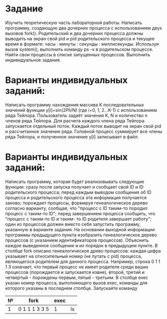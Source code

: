 # Задание
Изучить теоретическую часть лабораторной работы.
Написать программу, создающую два дочерних процесса с использованием двух вызовов fork(). Родительский и два дочерних процесса должны выводить на экран свой pid и pid родительского процесса и текущее время в формате: часы : минуты : секунды : миллисекунды. Используя вызов system(), выполнить команду ps -x в родительском процессе. Найти свои процессы в списке запущенных процессов.
Выполнить индивидуальное задания.
# Варианты индивидуальных заданий:
Написать программу нахождения массива K последовательных значений функции y[i]=sin(2*PI*i/N) (где i=0, 1, 2...K-1) с использованием ряда Тейлора. Пользователь задаёт значения K, N и количество n членов ряда Тейлора. Для расчета каждого члена ряда Тейлора запускается отдельный поток. Каждый поток выводит на экран свой pid и рассчитанное значение ряда. Головной процесс суммирует все члены ряда Тейлора, и полученное значение y[i] записывает в файл.

# Варианты индивидуальных заданий:
Написать программу, которая будет реализовывать следующие функции:
сразу после запуска получает и сообщает свой ID и ID родительского процесса;
перед каждым выводом сообщения об ID процесса и родительского процесса эта информация получается заново;
порождает процессы, формируя генеалогическое дерево согласно варианту, сообщая, что "процесс с ID таким-то породил процесс с таким-то ID";
перед завершением процесса сообщить, что "процесс с таким-то ID и таким- то ID родителя завершает работу";
один из процессов должен вместо себя запустить программу, указанную в варианте задания.
На основании выходной информации программы предыдущего пункта изобразить генеалогическое дерево процессов (с указанием идентификаторов процессов). Объяснить каждое выведенное сообщение и их порядок в предыдущем пункте.
В столбце fork описано генеалогическое древо процессов: каждая цифра указывает на относительный номер (не путать с pid) процесса, являющегося родителем для данного процесса. Например, строка 0 1 1 1 3 означает, что первый процесс не имеет родителя среди ваших процессов (порождается и запускается извне), второй, третий и четвертый - порождены первым, пятый - третьим.
В столбце exec указан номер процесса, выполняющего вызов exec, команды для которого указаны в последнем столбце. Запускайте команду 

№ | fork | exec |  |
--- | --- | --- | --- |
1 | 0 1 1 1 3 3 5 | 1 | ls | 
